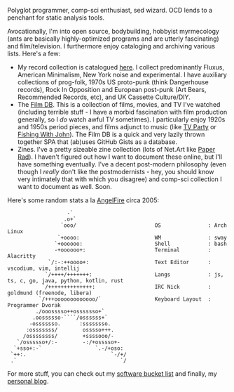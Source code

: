 Polyglot programmer, comp-sci enthusiast, sed wizard. OCD lends to a penchant for static analysis tools.

Avocationally, I'm into open source, bodybuilding, hobbyist myrmecology (ants are basically highly-optimized programs and are utterly fascinating) and film/television.
I furthermore enjoy cataloging and archiving various lists. Here's a few:

- My record collection is catalogued [here](https://www.discogs.com/user/magister_zito). I collect predominantly Fluxus, American Minimalism, New York noise and experimental. I have auxiliary collections of prog-folk, 1970s US proto-punk (think Dangerhouse records), Rock In Opposition and European post-punk (Art Bears, Recommended Records, etc), and UK Cassette Culture/DIY.
- The [Film DB](https://exbotanical.github.io/film-db/). This is a collection of films, movies, and TV I've watched (including terrible stuff - I have a morbid fascination with film production generally, so I *do* watch awful TV sometimes). I particularly enjoy 1920s and 1950s period pieces, and films adjunct to music (like [TV Party](https://en.wikipedia.org/wiki/TV_Party) or [Fishing With John](https://en.wikipedia.org/wiki/Fishing_with_John)). The Film DB is a quick and very lazily thrown together SPA that (ab)uses GitHub Gists as a database.
- Zines. I've a pretty sizeable zine collection (lots of Net.Art like [Paper Rad](https://en.wikipedia.org/wiki/Paper_Rad)). I haven't figured out how I want to document these online, but I'll have something eventually. I've a decent post-modern philosophy (even though I *really* don't like the postmodernists - hey, you should know very intimately that with which you disagree) and comp-sci collection I want to document as well. Soon.

Here's some random stats a la [AngelFire](https://en.wikipedia.org/wiki/Angelfire) circa 2005:
```
                   -`
                  .o+`
                 `ooo/                         OS               : Arch Linux
                `+oooo:                        WM               : sway
               `+oooooo:                       Shell            : bash
               -+oooooo+:                      Terminal         : Alacritty
             `/:-:++oooo+:                     Text Editor      : vscodium, vim, intellij
            `/++++/+++++++:                    Langs            : js, ts, c, go, java, python, kotlin, rust
           `/++++++++++++++:                   IRC Nick         : goldmund (freenode, libera)
          `/+++ooooooooooooo/`                 Keyboard Layout  : Programmer Dvorak
         ./ooosssso++osssssso+`
        .oossssso-````/ossssss+`
       -osssssso.      :ssssssso.
      :osssssss/        osssso+++.
     /ossssssss/        +ssssooo/-
   `/ossssso+/:-        -:/+osssso+-
  `+sso+:-`                 `.-/+oso:
 `++:.                           `-/+/
 .`                                 `/
```

For more stuff, you can check out my [software bucket list](./docs/mr_bucket.md) and finally, my [personal blog](zito.fyi).
